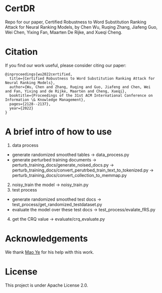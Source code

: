# CertDR

Repo for our paper, Certified Robustness to Word Substitution Ranking Attack for Neural Ranking Models, by Chen Wu, Ruqing Zhang, Jiafeng Guo, Wei Chen, Yixing Fan, Maarten De Rijke, and Xueqi Cheng.
# Citation
If you find our work useful, please consider citing our paper:
```
@inproceedings{wu2022certified,
  title={Certified Robustness to Word Substitution Ranking Attack for Neural Ranking Models},
  author={Wu, Chen and Zhang, Ruqing and Guo, Jiafeng and Chen, Wei and Fan, Yixing and de Rijke, Maarten and Cheng, Xueqi},
  booktitle={Proceedings of the 31st ACM International Conference on Information \& Knowledge Management},
  pages={2128--2137},
  year={2022}
}
```
# A brief intro of how to use

1. data process
 - generate randomized smoothed tables ->  data_process.py
 - generate perturbed training documents -> perturb_training_docs/generate_noised_docs.py -> perturb_training_docs/convert_perutrbed_train_text_to_tokenized.py -> perturb_training_docs/convert_collection_to_memmap.py
2. noisy_train the model  ->  noisy_train.py
3. test process
 - generate randomized smoothed test docs ->  test_process/get_randomized_testdataset.py
 - evaluate the model over these test docs -> test_process/evalate_fRS.py
4. get the CRQ value -> evaluate/crq_evaluate.py

# Acknowledgements
We thank [Mao Ye](https://lushleaf.github.io/) for his help with this work.
# License
This project is under Apache License 2.0.
